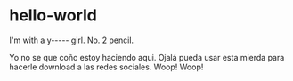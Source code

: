 # hello-world
I'm with a y----- girl. No. 2 pencil.

Yo no se que coño estoy haciendo aqui. Ojalá pueda usar esta mierda para hacerle download a las redes sociales.
Woop! Woop!
